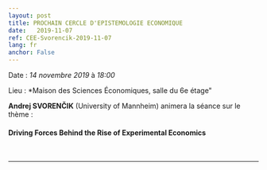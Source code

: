```yaml
---
layout: post
title: PROCHAIN CERCLE D'EPISTEMOLOGIE ECONOMIQUE
date:   2019-11-07
ref: CEE-Svorencik-2019-11-07
lang: fr
anchor: False
---
```


<i class="fas fa-table"></i> Date : *14 novembre 2019* à *18:00*

<i class="fas fa-map-marked"></i> Lieu : *Maison des Sciences Économiques, salle du 6e étage"

**Andrej SVORENČIK** (University of Mannheim) animera la séance sur le thème :

#### Driving Forces Behind the Rise of Experimental Economics



<!--more-->



<br>
<hr />
<br>

